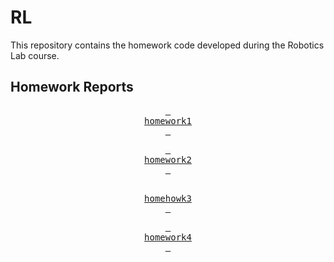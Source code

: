 # RL

This repository contains the homework code developed during the Robotics Lab course.


## Homework Reports
<div align = center>

[<kbd> <br> homework1 <br> </kbd>][pdf1]

[<kbd> <br> homework2 <br> </kbd>][pdf2]

[<kbd> <br> homehowk3 <br> </kbd>][pdf3]

[<kbd> <br> homework4 <br> </kbd>][pdf4]

</div>

[pdf1]:https://github.com/ludruggiero/RL/blob/main/reports/RL2023_hw1.pdf
[pdf2]:https://github.com/ludruggiero/RL/blob/main/reports/RL_2023_hw2.pdf
[pdf3]:https://github.com/ludruggiero/RL/blob/main/reports/RL_2023_hw3.pdf
[pdf4]:https://github.com/ludruggiero/RL/blob/main/reports/RL_2023_hw4.pdf
